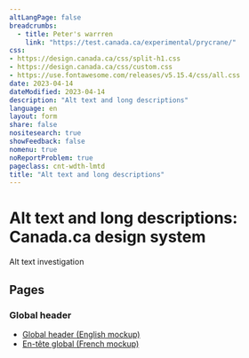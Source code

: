 ```yaml
---
altLangPage: false
breadcrumbs:
  - title: Peter's warrren
    link: "https://test.canada.ca/experimental/prycrane/"
css:
- https://design.canada.ca/css/split-h1.css
- https://design.canada.ca/css/custom.css
- https://use.fontawesome.com/releases/v5.15.4/css/all.css
date: 2023-04-14
dateModified: 2023-04-14
description: "Alt text and long descriptions"
language: en
layout: form
share: false
nositesearch: true
showFeedback: false
nomenu: true
noReportProblem: true
pageclass: cnt-wdth-lmtd
title: "Alt text and long descriptions"
---
```

<div class="row">
  <div class="col-md-8">
    <h1 property="name" id="wb-cont" dir="ltr"><span class="stacked"><span>Alt text and long descriptions</span>: <span>Canada.ca design system</span></span></h1>
    <p>Alt text investigation</p>
    <h2 class="h3 mrgn-tp-lg">Pages</h2>
    <h3 class="h4">Global header</h3>
    <ul class="fa-ul">
      <li><span class="fa-li"><span class="fas fa-carrot"></span></span><a href="global-header.html">Global header (English mockup)</a></li>
      <li><span class="fa-li"><span class="fas fa-carrot"></span></span><a href="en-tete-general.html">En-tête global (French mockup)</a></li>
    </ul>
  </div>
  <div class="col-md-4">
    <div><img src="./images/bunny16.png" alt="" class="img-responsive"></div>
  </div>
</div>
